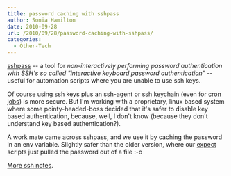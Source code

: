 ```yaml
---
title: password caching with sshpass
author: Sonia Hamilton
date: 2010-09-28
url: /2010/09/28/password-caching-with-sshpass/
categories:
  - Other-Tech
---
```

[sshpass][1] -- a tool for *non-interactively performing password authentication with SSH's so called "interactive keyboard password authentication"* -- useful for automation scripts where you are unable to use ssh keys.

<!--more-->

Of course using ssh keys plus an ssh-agent or ssh keychain (even for [cron jobs][2]) is more secure. But I'm working with a proprietary, linux based system where some pointy-headed-boss decided that it's safer to disable key based authentication, because, well, I don't know (because they don't understand key based authentication?).

A work mate came across sshpass, and we use it by caching the password in an env variable. Slightly safer than the older version, where our [expect][3] scripts just pulled the password out of a file :-o

[More ssh notes][4].

 [1]: http://sourceforge.net/projects/sshpass/
 [2]: http://blog2.snowfrog.net/2007/11/15/ssh-ssh-agent-keychain-and-cron-notes/
 [3]: http://www.nist.gov/mel/msid/expect.cfm
 [4]: http://blog2.snowfrog.net/tag/ssh/
